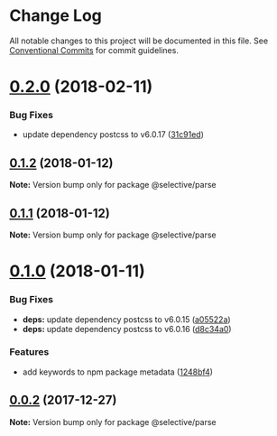 # Change Log

All notable changes to this project will be documented in this file.
See [Conventional Commits](https://conventionalcommits.org) for commit guidelines.

<a name="0.2.0"></a>

# [0.2.0](https://github.com/ChristianMurphy/selective/compare/v0.1.2...v0.2.0) (2018-02-11)

### Bug Fixes

* update dependency postcss to v6.0.17 ([31c91ed](https://github.com/ChristianMurphy/selective/commit/31c91ed))

<a name="0.1.2"></a>

## [0.1.2](https://github.com/ChristianMurphy/selective/compare/v0.1.1...v0.1.2) (2018-01-12)

**Note:** Version bump only for package @selective/parse

<a name="0.1.1"></a>

## [0.1.1](https://github.com/ChristianMurphy/selective/compare/v0.1.0...v0.1.1) (2018-01-12)

**Note:** Version bump only for package @selective/parse

<a name="0.1.0"></a>

# [0.1.0](https://github.com/ChristianMurphy/selective/compare/v0.0.2...v0.1.0) (2018-01-11)

### Bug Fixes

* **deps:** update dependency postcss to v6.0.15 ([a05522a](https://github.com/ChristianMurphy/selective/commit/a05522a))
* **deps:** update dependency postcss to v6.0.16 ([d8c34a0](https://github.com/ChristianMurphy/selective/commit/d8c34a0))

### Features

* add keywords to npm package metadata ([1248bf4](https://github.com/ChristianMurphy/selective/commit/1248bf4))

<a name="0.0.2"></a>

## [0.0.2](https://github.com/ChristianMurphy/selective/compare/v0.0.1...v0.0.2) (2017-12-27)

**Note:** Version bump only for package @selective/parse
